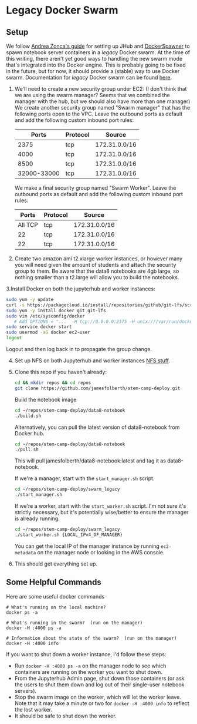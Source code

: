# Legacy Docker Swarm
## Setup
We follow [Andrea Zonca's guide](https://zonca.github.io/2016/05/jupyterhub-docker-swarm.html) for setting up JHub and [DockerSpawner](https://github.com/jupyterhub/dockerspawner) to spawn notebook server containers in a <i>legacy</i> Docker swarm.
At the time of this writing, there aren't yet good ways to handling the new swarm mode that's integrated into the Docker engine.
This is probably going to be fixed in the future, but for now, it should provide a (stable) way to use Docker swarm.
Documentation for <i>legacy</i> Docker swarm can be found [here](https://docs.docker.com/swarm/overview/).

1. We'll need to create a new security group under EC2:
  (I don't think that we are using the swarm manager? Seems that we combined the manager with the hub, but we should also have more than one manager) We create another security group named "Swarm manager" that has the following ports open to the VPC. Leave the outbound ports as default and add the following custom inbound port rules:
  
      |Ports |	Protocol	| Source |
      |------|----------|--------|
      |2375	| tcp	| 172.31.0.0/16 |
      |4000	| tcp	| 172.31.0.0/16 |
      |8500| tcp	| 172.31.0.0/16 |
      |32000-33000| tcp	| 172.31.0.0/16 |

   We make a final security group named "Swarm Worker". Leave the outbound ports as default and add the following custom inbound port rules:
   
      |Ports |	Protocol	| Source |
      |------|----------|--------|
      |All TCP	| tcp	| 172.31.0.0/16 |
      |22	| tcp	| 172.31.0.0/16 |
      |22 | tcp	| 172.31.0.0/16 |

2. Create two amazon ami t2.xlarge worker instances, or however many you will need given the amount of students and attach the security group to them. Be aware that the data8 notebooks are 4gb large, so nothing smaller than a t2.large will allow you to build the notebooks.
 
3.Install Docker on both the jupyterhub and worker instances:
   ```bash
   sudo yum -y update
   curl -s https://packagecloud.io/install/repositories/github/git-lfs/script.rpm.sh | sudo bash
   sudo yum -y install docker git git-lfs
   sudo vim /etc/sysconfig/docker
      # Add OPTIONS = "...  -H tcp://0.0.0.0:2375 -H unix:///var/run/docker.sock"
   sudo service docker start
   sudo usermod -aG docker ec2-user
   logout
   ```

   Logout and then log back in to propagate the group change.

4. Set up NFS on both Jupyterhub and worker instances [NFS stuff](../nfs/README.md).

5. Clone this repo if you haven't already:
   ```bash
   cd && mkdir repos && cd repos
   git clone https://github.com/jamesfolberth/stem-camp-deploy.git
   ```

   Build the notebook image
   ```bash
   cd ~/repos/stem-camp-deploy/data8-notebook
   ./build.sh
   ```

   Alternatively, you can pull the latest version of data8-notebook from Docker hub.
   ```bash
   cd ~/repos/stem-camp-deploy/data8-notebook
   ./pull.sh
   ```
   This will pull jamesfolberth/data8-notebook:latest and tag it as data8-notebook.


   If we're a manager, start with the `start_manager.sh` script.
   ```bash
   cd ~/repos/stem-camp-deploy/swarm_legacy
   ./start_manager.sh
   ```

   If we're a worker, start with the `start_worker.sh` script.
   I'm not sure it's strictly necessary, but it's potentially wise/better to ensure the manager is already running.
   ```bash
   cd ~/repos/stem-camp-deploy/swarm_legacy
   ./start_worker.sh {LOCAL_IPv4_OF_MANAGER}
   ```

   You can get the local IP of the manager instance by running `ec2-metadata` on the manager node or looking in the AWS console.

6.  This should get everything set up.

## Some Helpful Commands
Here are some useful docker commands

```
# What's running on the local machine?
docker ps -a

# What's running in the swarm?  (run on the manager)
docker -H :4000 ps -a

# Information about the state of the swarm?  (run on the manager)
docker -H :4000 info
```

If you want to shut down a worker instance, I'd follow these steps:
* Run `docker -H :4000 ps -a` on the manager node to see which containers are running on the worker you want to shut down.
* From the Jupyterhub Admin page, shut down those containers (or ask the users to shut them down and log out of their single-user notebook servers).
* Stop the swarm image on the worker, which will let the worker leave.
  Note that it may take a minute or two for `docker -H :4000 info` to reflect the lost worker.
* It should be safe to shut down the worker.
